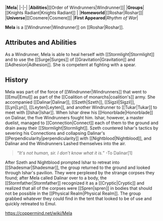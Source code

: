 |**Mela**|
|-|-|
|**Abilities**|[[Order of Windrunners\|Windrunner]]|
|**Groups**|[[Knights Radiant\|Knights Radiant]] |
|**Homeworld**|[[Roshar\|Roshar]]|
|**Universe**|[[Cosmere\|Cosmere]]|
|**First Appeared**|*Rhythm of War*|

**Mela** is a [[Windrunner\|Windrunner]] on [[Roshar\|Roshar]].

## Attributes and Abilities
As a Windrunner, Mela is able to heal herself with [[Stormlight\|Stormlight]] and to use the [[Surge\|Surges]] of [[Gravitation\|Gravitation]] and [[Adhesion\|Adhesion]]. She is competent at fighting with a spear.

## History
Mela was part of the force of [[Windrunner\|Windrunners]] that went to [[Emul\|Emul]] as part of the [[Coalition of monarchs\|coalition's]] army. She accompanied [[Dalinar\|Dalinar]], [[Szeth\|Szeth]], [[Sigzil\|Sigzil]], [[Lyn\|Lyn]], [[Leyten\|Leyten]], and another Windrunner to [[Tukar\|Tukar]] to meet with [[Ishar\|Ishar]]. When Ishar drew his [[Honorblade\|Honorblade]] on Dalinar, the five Windrunners fought him. Ishar, however, a master duelist, managed to [[Connection\|Connect]] each of them to the ground and drain away their [[Stormlight\|Stormlight]]. Szeth countered Ishar's tactics by severing his Connections and collapsing Dalinar's [[Perpendicularity\|perpendicularity]] with [[Nightblood\|Nightblood]], and Dalinar and the Windrunners Lashed themselves into the air.

>“*It's not human, sir. I don’t know what it is.*”
\-To Dalinar[1]

After Szeth and Nightblood prompted Ishar to retreat into [[Shadesmar\|Shadesmar]], the group returned to the ground and looked through Ishar's pavilion. They were perplexed by the strange corpses they found; after Mela called Dalinar over to a body, the [[Stormfather\|Stormfather]] recognized it as a [[Cryptic\|Cryptic]] and realized that all of the corpses were [[Spren\|spren]] in bodies that should not be possible in the [[Physical Realm\|Physical Realm]]. The group grabbed whatever they could find in the tent that looked to be of use and quickly retreated to Emul.



https://coppermind.net/wiki/Mela